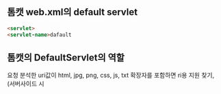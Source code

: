 ## 톰캣 web.xml의 default servlet

```html
<servlet>
<servlet-name>dafault
```


## 톰캣의 DefaultServlet의 역할
요청 분석한 uri값이 html, jpg, png, css, js, txt 확장자를 포함하면 ri용 지원 찾기, (서버사이드 시
<!--stackedit_data:
eyJoaXN0b3J5IjpbMTg2MTM4MzU2OV19
-->